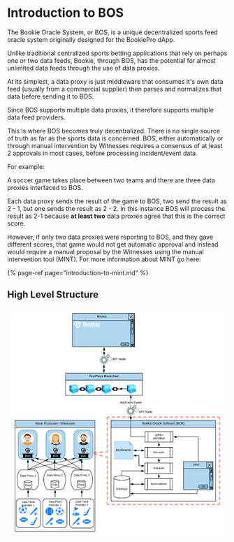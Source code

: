 # Introduction to BOS

The Bookie Oracle System, or BOS, is a unique decentralized sports feed oracle system originally designed for the BookiePro dApp.

Unlike traditional centralized sports betting applications that rely on perhaps one or two data feeds, Bookie, through BOS, has the potential for almost unlimited data feeds through the use of data proxies.

At its simplest, a data proxy is just middleware that consumes it's own data feed \(usually from a commercial supplier\) then parses and normalizes that data before sending it to BOS.

Since BOS supports multiple data proxies, it therefore supports multiple data feed providers.

This is where BOS becomes truly decentralized. There is no single source of truth as far as the sports data is concerned. BOS, either automatically or through manual intervention by Witnesses requires a consensus of at least 2 approvals in most cases, before processing incident/event data.

For example:

A soccer game takes place between two teams and there are three data proxies interfaced to BOS.

Each data proxy sends the result of the game to BOS, two send the result as 2 - 1, but one sends the result as 2 - 2. In this instance BOS will process the result as 2-1 because **at least two** data proxies agree that this is the correct score.

However, if only two data proxies were reporting to BOS, and they gave different scores, that game would not get automatic approval and instead would require a manual proposal by the Witnesses using the manual intervention tool \(MINT\). For more information about MINT go here:

{% page-ref page="introduction-to-mint.md" %}



## High Level Structure

![](../.gitbook/assets/bos-flow.jpg)

## 

